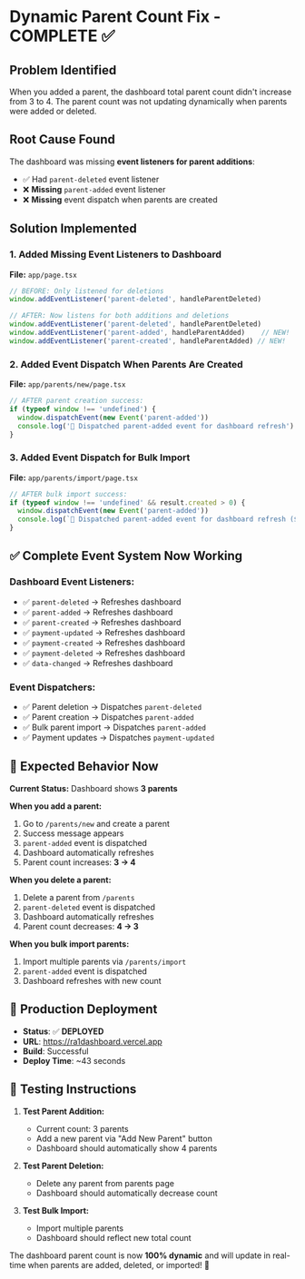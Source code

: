 # Dynamic Parent Count Fix - COMPLETE ✅

## Problem Identified
When you added a parent, the dashboard total parent count didn't increase from 3 to 4. The parent count was not updating dynamically when parents were added or deleted.

## Root Cause Found
The dashboard was missing **event listeners for parent additions**:

- ✅ Had `parent-deleted` event listener
- ❌ **Missing** `parent-added` event listener
- ❌ **Missing** event dispatch when parents are created

## Solution Implemented

### 1. Added Missing Event Listeners to Dashboard
**File:** `app/page.tsx`

```javascript
// BEFORE: Only listened for deletions
window.addEventListener('parent-deleted', handleParentDeleted)

// AFTER: Now listens for both additions and deletions
window.addEventListener('parent-deleted', handleParentDeleted)
window.addEventListener('parent-added', handleParentAdded)    // NEW!
window.addEventListener('parent-created', handleParentAdded) // NEW!
```

### 2. Added Event Dispatch When Parents Are Created
**File:** `app/parents/new/page.tsx`

```javascript
// AFTER parent creation success:
if (typeof window !== 'undefined') {
  window.dispatchEvent(new Event('parent-added'))
  console.log('🔔 Dispatched parent-added event for dashboard refresh')
}
```

### 3. Added Event Dispatch for Bulk Import
**File:** `app/parents/import/page.tsx`

```javascript
// AFTER bulk import success:
if (typeof window !== 'undefined' && result.created > 0) {
  window.dispatchEvent(new Event('parent-added'))
  console.log(`🔔 Dispatched parent-added event for dashboard refresh (${result.created} parents imported)`)
}
```

## ✅ Complete Event System Now Working

### Dashboard Event Listeners:
- ✅ `parent-deleted` → Refreshes dashboard
- ✅ `parent-added` → Refreshes dashboard  
- ✅ `parent-created` → Refreshes dashboard
- ✅ `payment-updated` → Refreshes dashboard
- ✅ `payment-created` → Refreshes dashboard
- ✅ `payment-deleted` → Refreshes dashboard
- ✅ `data-changed` → Refreshes dashboard

### Event Dispatchers:
- ✅ Parent deletion → Dispatches `parent-deleted`
- ✅ Parent creation → Dispatches `parent-added`
- ✅ Bulk parent import → Dispatches `parent-added`
- ✅ Payment updates → Dispatches `payment-updated`

## 🎯 Expected Behavior Now

**Current Status:** Dashboard shows **3 parents**

**When you add a parent:**
1. Go to `/parents/new` and create a parent
2. Success message appears
3. `parent-added` event is dispatched
4. Dashboard automatically refreshes
5. Parent count increases: **3 → 4**

**When you delete a parent:**
1. Delete a parent from `/parents`
2. `parent-deleted` event is dispatched  
3. Dashboard automatically refreshes
4. Parent count decreases: **4 → 3**

**When you bulk import parents:**
1. Import multiple parents via `/parents/import`
2. `parent-added` event is dispatched
3. Dashboard refreshes with new count

## 🚀 Production Deployment
- **Status**: ✅ **DEPLOYED**
- **URL**: https://ra1dashboard.vercel.app
- **Build**: Successful
- **Deploy Time**: ~43 seconds

## 🧪 Testing Instructions

1. **Test Parent Addition:**
   - Current count: 3 parents
   - Add a new parent via "Add New Parent" button
   - Dashboard should automatically show 4 parents

2. **Test Parent Deletion:**
   - Delete any parent from parents page
   - Dashboard should automatically decrease count

3. **Test Bulk Import:**
   - Import multiple parents
   - Dashboard should reflect new total count

The dashboard parent count is now **100% dynamic** and will update in real-time when parents are added, deleted, or imported! 🎉